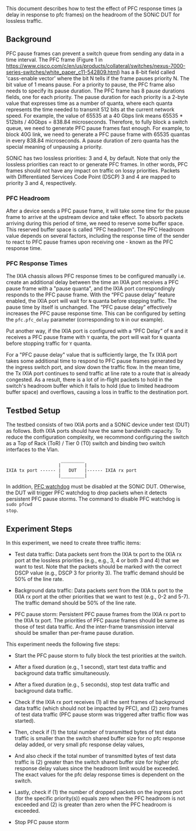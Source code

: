 This document describes how to test the effect of PFC response times (a delay in response to pfc frames) on the headroom of the SONiC DUT for lossless traffic. 

## Background
PFC pause frames can prevent a switch queue from sending any data in a time interval. The PFC frame (Figure 1 in https://www.cisco.com/c/en/us/products/collateral/switches/nexus-7000-series-switches/white_paper_c11-542809.html) has a 8-bit field called 'cass-enable vector' where the bit N tells if the frame pauses priority N. The bit value of 1 means pause. For a priority to pause, the PFC frame also needs to specify its pause duration. The PFC frame has 8 pause durations fields, one for each priority. The pause duration for each priority is a 2-byte value that expresses time as a number of quanta, where each quanta represents the time needed to transmit 512 bits at the current network speed. For example, the value of 65535 at a 40 Gbps link means 65535 * 512bits / 40Gbps = 838.84 microseconds. Therefore, to fully block a switch queue, we need to generate PFC pause frames fast enough. For example, to block 40G link, we need to generate a PFC pause frame with 65535 quantas in every 838.84 microseconds. A pause duration of zero quanta has the special meaning of unpausing a priority.

SONiC has two lossless priorities: 3 and 4, by default. Note that only the lossless priorities can react to or generate PFC frames. In other words, PFC frames should not have any impact on traffic on lossy priorities. Packets with Differentiated Services Code Point (DSCP) 3 and 4 are mapped to priority 3 and 4, respectively.

### PFC Headroom
After a device sends a PFC pause frame, it will take some time for the pause frame to arrive at the upstream device and take effect. To absorb packets arriving during this period of time, we need to reserve some buffer space. This reserved buffer space is called "PFC headroom". The PFC Headroom value depends on several factors, including the response time of the sender to react to PFC pause frames upon receiving one - known as the PFC response time. 

### PFC Response Times
The IXIA chassis allows PFC response times to be configured manually i.e. create an additional delay between the time an IXIA port receives a PFC pause frame with a "pause quanta", and the IXIA port correspondingly responds to the PFC pause frame. With the “PFC pause delay” feature enabled, the IXIA port will wait for `N` quanta before stopping traffic.  The pause time by itself is unchanged.  The “PFC pause delay” effectively increases the PFC pause response time. This can be configured by setting the <code>pfc.pfc_delay</code> parameter (corresponding to `N` in our example).  

Put another way, if the IXIA port is configured with a “PFC Delay” of `N` and it receives a PFC pause frame with `Y` quanta, the port will wait for `N` quanta before stopping traffic for `Y` quanta. 

For a "PFC pause delay" value that is sufficiently large, the Tx IXIA port takes some additional time to respond to PFC pause frames generated by the ingress switch port, and slow down the traffic flow. In the mean time, the Tx IXIA port continues to send traffic at line rate to a route that is already congested. As a result, there is a lot of in-flight packets to hold in the switch's headroom buffer which it fails to hold (due to limited headroom buffer space) and overflows, causing a loss in traffic to the destination port.

## Testbed Setup
The testbed consists of two IXIA ports and a SONiC device under test (DUT) as follows. Both IXIA ports should have the same bandwidth capacity. To reduce the configuration complexity, we recommond configuring the switch as a Top of Rack (ToR) / Tier 0 (T0) switch and binding two switch interfaces to the Vlan.

```
                     _________
                    |         |
IXIA tx port ------ |   DUT   |------ IXIA rx port
                    |_________|
```
In addition, [PFC watchdog](https://github.com/sonic-net/SONiC/wiki/PFC-Watchdog-Design) must be disabled at the SONiC DUT. Otherwise, the DUT will trigger PFC watchdog to drop packets when it detects persistent PFC pause storms. The command to disable PFC watchdog is <code>sudo pfcwd stop</code>.

## Experiment Steps
In this experiment, we need to create three traffic items:

- Test data traffic: Data packets sent from the IXIA tx port to the IXIA rx port at the lossless priorities (e.g., e.g., 3, 4 or both 3 and 4) that we want to test. Note that the packets should be marked with the correct DSCP value (e.g., DSCP 3 for priority 3). The traffic demand should be 50% of the line rate.

- Background data traffic: Data packets sent from the IXIA tx port to the IXIA rx port at the other priorities that we want to test (e.g., 0-2 and 5-7). The traffic demand should be 50% of the line rate.

- PFC pause storm: Persistent PFC pause frames from the IXIA rx port to the IXIA tx port. The priorities of PFC pause frames should be same as those of test data traffic. And the inter-frame transmission interval should be smaller than per-frame pause duration.

This experiment needs the following five steps:

- Start the PFC pause storm to fully block the test priorities at the switch.

- After a fixed duration (e.g., 1 second), start test data traffic and background data traffic simultaneously.

- After a fixed duration (e.g., 5 seconds), stop test data traffic and background data traffic.

- Check if the IXIA rx port receives (1) all the sent frames of background data traffic (which should not be impacted by PFC), and (2) zero frames of test data traffic (PFC pause storm was triggered after traffic flow was started). 

- Then, check if (1) the total number of transmitted bytes of test data traffic is smaller than the switch shared buffer size for no pfc response delay added, or very small pfc response delay values, 

- And also check if the total number of transmitted bytes of test data traffic is (2) greater than the switch shared buffer size for higher pfc response delay values since the headroom limit would be exceeded. The exact values for the pfc delay response times is dependent on the switch.

- Lastly, check if (1) the number of dropped packets on the ingress port (for the specific priority(s)) equals zero when the PFC headroom is not exceeded and (2) is greater than zero when the PFC headroom is exceeded.

- Stop PFC pause storm
